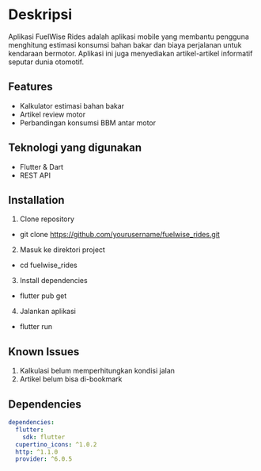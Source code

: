 # Deskripsi
Aplikasi FuelWise Rides adalah aplikasi mobile yang membantu pengguna menghitung estimasi konsumsi bahan bakar dan biaya perjalanan untuk kendaraan bermotor. Aplikasi ini juga menyediakan artikel-artikel informatif seputar dunia otomotif.

## Features
- Kalkulator estimasi bahan bakar
- Artikel review motor
- Perbandingan konsumsi BBM antar motor

## Teknologi yang digunakan
- Flutter & Dart
- REST API

## Installation
1. Clone repository
- git clone https://github.com/yourusername/fuelwise_rides.git
2. Masuk ke direktori project
- cd fuelwise_rides
3. Install dependencies
- flutter pub get
4. Jalankan aplikasi 
- flutter run

## Known Issues
1. Kalkulasi belum memperhitungkan kondisi jalan
2. Artikel belum bisa di-bookmark

## Dependencies
```yaml
dependencies:
  flutter:
    sdk: flutter
  cupertino_icons: ^1.0.2
  http: ^1.1.0
  provider: ^6.0.5
